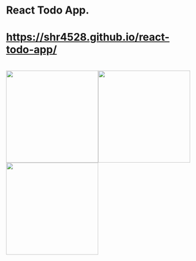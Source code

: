# React Todo App.

#  https://shr4528.github.io/react-todo-app/

# <img width="250" src="https://user-images.githubusercontent.com/107538948/203061181-33976f80-3fec-476b-8929-976930ea1eae.png"><img width="250" src="https://user-images.githubusercontent.com/107538948/203061223-5c549d2e-eeda-4006-b9fe-bd19d303b8f2.png"><img width="250" src="https://user-images.githubusercontent.com/107538948/203061307-b7ca4eb7-f62d-49a0-aa6e-9d89d3deb167.png">


